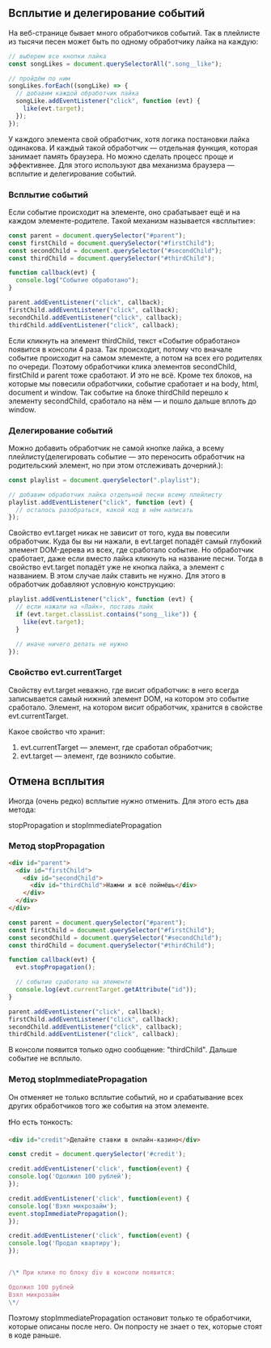 ## Всплытие и делегирование событий

На веб-странице бывает много обработчиков событий. Так в плейлисте из тысячи песен может быть по одному обработчику лайка на каждую:

```javascript
// выберем все кнопки лайка
const songLikes = document.querySelectorAll(".song__like");

// пройдём по ним
songLikes.forEach((songLike) => {
  // добавим каждой обработчик лайка
  songLike.addEventListener("click", function (evt) {
    like(evt.target);
  });
});
```

У каждого элемента свой обработчик, хотя логика постановки лайка одинакова. И каждый такой обработчик — отдельная функция, которая занимает память браузера.
Но можно сделать процесс проще и эффективнее. Для этого используют два механизма браузера — всплытие и делегирование событий.

### Всплытие событий

Если событие происходит на элементе, оно срабатывает ещё и на каждом элементе-родителе. Такой механизм называется «всплытие»:

```javascript
const parent = document.querySelector("#parent");
const firstChild = document.querySelector("#firstChild");
const secondChild = document.querySelector("#secondChild");
const thirdChild = document.querySelector("#thirdChild");

function callback(evt) {
  console.log("Событие обработано");
}

parent.addEventListener("click", callback);
firstChild.addEventListener("click", callback);
secondChild.addEventListener("click", callback);
thirdChild.addEventListener("click", callback);
```

Если кликнуть на элемент thirdChild, текст «Событие обработано» появится в консоли 4 раза. Так происходит, потому что вначале событие происходит на самом элементе, а потом на всех его родителях по очереди. Поэтому обработчики клика элементов secondChild, firstChild и parent тоже сработают.
И это не всё. Кроме тех блоков, на которые мы повесили обработчики, событие сработает и на body, html, document и window.
Так событие на блоке thirdChild перешло к элементу secondChild, сработало на нём — и пошло дальше вплоть до window.

### Делегирование событий

Можно добавить обработчик не самой кнопке лайка, а всему плейлисту(делегировать событие — это переносить обработчик на родительский элемент, но при этом отслеживать дочерний.):

```javascript
const playlist = document.querySelector(".playlist");

// добавим обработчик лайка отдельной песни всему плейлисту
playlist.addEventListener("click", function (evt) {
  // осталось разобраться, какой код в нём написать
});
```

Свойство evt.target никак не зависит от того, куда вы повесили обработчик. Куда бы вы ни нажали, в evt.target попадёт самый глубокий элемент DOM-дерева из всех, где сработало событие. Но обработчик сработает, даже если вместо лайка кликнуть на название песни. Тогда в свойство evt.target попадёт уже не кнопка лайка, а элемент с названием. В этом случае лайк ставить не нужно. Для этого в обработчик добавляют условную конструкцию:

```javascript
playlist.addEventListener("click", function (evt) {
  // если нажали на «Лайк», поставь лайк
  if (evt.target.classList.contains("song__like")) {
    like(evt.target);
  }

  // иначе ничего делать не нужно
});
```

### Свойство evt.currentTarget

Свойству evt.target неважно, где висит обработчик: в него всегда записывается самый нижний элемент DOM, на котором это событие сработало. Элемент, на котором висит обработчик, хранится в свойстве evt.currentTarget.

Какое свойство что хранит:

1. evt.currentTarget — элемент, где сработал обработчик;
2. evt.target — элемент, где возникло событие.

## Отмена всплытия

Иногда (очень редко) всплытие нужно отменить. Для этого есть два метода:

stopPropagation и stopImmediatePropagation

### Метод stopPropagation

```html
<div id="parent">
  <div id="firstChild">
    <div id="secondChild">
      <div id="thirdChild">Нажми и всё поймёшь</div>
    </div>
  </div>
</div>
```

```javascript
const parent = document.querySelector("#parent");
const firstChild = document.querySelector("#firstChild");
const secondChild = document.querySelector("#secondChild");
const thirdChild = document.querySelector("#thirdChild");

function callback(evt) {
  evt.stopPropagation();

  // cобытие сработало на элементе
  console.log(evt.currentTarget.getAttribute("id"));
}

parent.addEventListener("click", callback);
firstChild.addEventListener("click", callback);
secondChild.addEventListener("click", callback);
thirdChild.addEventListener("click", callback);
```

В консоли появится только одно сообщение: "thirdChild". Дальше событие не всплыло.

### Метод stopImmediatePropagation

Он отменяет не только всплытие событий, но и срабатывание всех других обработчиков того же события на этом элементе.

❗Но есть тонкость:

```html
<div id="credit">Делайте ставки в онлайн-казино</div>
```

```javascript
const credit = document.querySelector('#credit');

credit.addEventListener('click', function(event) {
console.log('Одолжил 100 рублей');
});

credit.addEventListener('click', function(event) {
console.log('Взял микрозайм');
event.stopImmediatePropagation();
});

credit.addEventListener('click', function(event) {
console.log('Продал квартиру');
});


/\* При клике по блоку div в консоли появится:

Одолжил 100 рублей
Взял микрозайм
\*/
```

Поэтому stopImmediatePropagation остановит только те обработчики, которые описаны после него. Он попросту не знает о тех, которые стоят в коде раньше.
